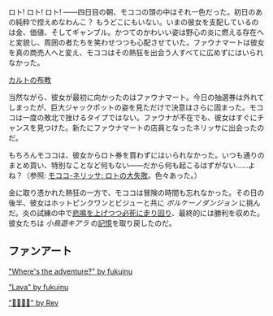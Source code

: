 <!-- title: モココ・アビスガード -->
<!-- status: 生存 -->

ロト! ロト! ロト! ——四日目の朝、モココの頭の中はそれ一色だった。初日のあの純粋で控えめなわんこ？ もうどこにもいない。いまの彼女を支配しているのは金、価値、そしてギャンブル。かつてのかわいい姿は野心の炎に燃える存在へと変貌し、周囲の者たちを笑わせつつも心配させていた。ファウナマートは彼女を真の商売人へと変え、モココはその熱狂を出会う人すべてに広めずにはいられなかった。

[カルトの布教](#embed:https://www.youtube.com/live/5swK4fB2smo?si=ly9UeB1xnJxbiIvz&t=405)

当然ながら、彼女が最初に向かったのはファウナマート。今日の抽選券は外れてしまったが、巨大ジャックポットの姿を見ただけで決意はさらに固まった。モココは一度の敗北で挫けるタイプではない。ファウナが不在でも、彼女はすぐにチャンスを見つけた。新たにファウナマートの店員となったネリッサに出会ったのだ。

もちろんモココは、彼女からロト券を買わずにはいられなかった。いつも通りのまとめ買い、特別なことなど何もない——だから何も起こるはずがない……よね？（参照: [モココ-ネリッサ: ロトの大失敗](#edge:mococo-nerissa)。色々あった。）

金に取り憑かれた熱狂の一方で、モココは冒険の時間も忘れなかった。その日の後半、彼女はホットピンクワンとビジューと共に _ボルケーノダンジョン_ に挑んだ。炎の試練の中で[悲鳴を上げつつ必死に走り回り](https://www.youtube.com/live/5swK4fB2smo?feature=shared&t=6904)、最終的には勝利を収めた。彼女たちは _小鳥遊キアラ_ の[記憶](https://www.youtube.com/live/5swK4fB2smo?feature=shared&t=9307)を取り戻したのだ。

## ファンアート

["Where's the adventure?" by fukuinu](https://x.com/fukuinu_daddy/status/1831679967299817739)

<!-- raora, nerissa, gigi, fuwawa -->

["Lava" by fukuinu](https://x.com/fukuinu_daddy/status/1830139314807980512)

["🏃‍♀️💨💨" by Rev](https://x.com/REVIL0L/status/1918987437780402257)
